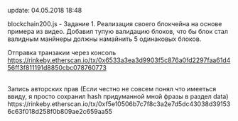 update: 04.05.2018 18:48

blockchain200.js - Задание 1. Реализация своего блокчейна на основе примера из видео. Добавил тупую валидацию блоков, что бы блок стал валидным манйнеры должны намайнить 5 одинаковых блоков.


Отправка транзакии через консоль
<br>
https://rinkeby.etherscan.io/tx/0x6533a3ea3d9903f5c876a0fd2297faa61d456ff3f811191d8850cbc078760773

<br>
Запись авторских прав (Если честно не совсем понял что имееться ввиду, я просто сохранил hash придуманной мной фразы в раздел data)
<br>
https://rinkeby.etherscan.io/tx/0xf5e10506b7c7f8c3a2e7d5dc43038d391536c63f018d258f0b809ae2c659aa55